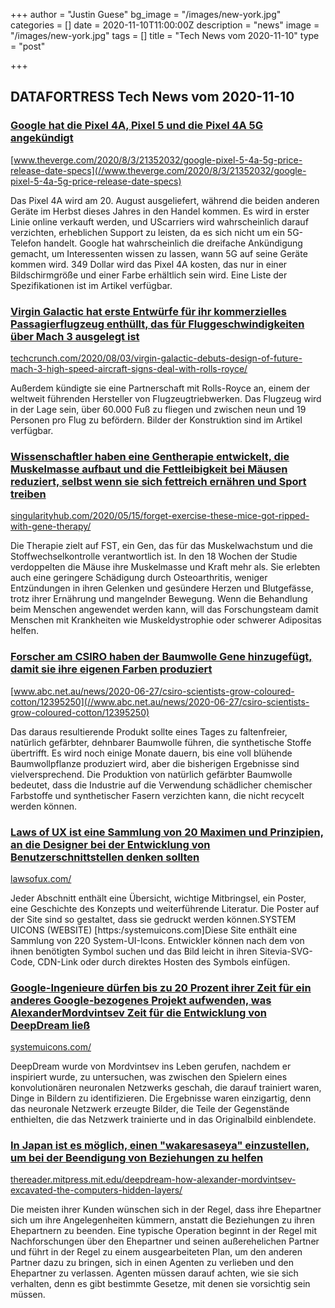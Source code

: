 +++
author = "Justin Guese"
bg_image = "/images/new-york.jpg"
categories = []
date = 2020-11-10T11:00:00Z
description = "news"
image = "/images/new-york.jpg"
tags = []
title = "Tech News vom 2020-11-10"
type = "post"

+++

        
## DATAFORTRESS Tech News vom 2020-11-10



### [Google hat die Pixel 4A, Pixel 5 und die Pixel 4A 5G angekündigt](//www.theverge.com/2020/8/3/21352032/google-pixel-5-4a-5g-price-release-date-specs)


[www.theverge.com/2020/8/3/21352032/google-pixel-5-4a-5g-price-release-date-specs](//www.theverge.com/2020/8/3/21352032/google-pixel-5-4a-5g-price-release-date-specs)


Das Pixel 4A wird am 20. August ausgeliefert, während die beiden anderen Geräte im Herbst dieses Jahres in den Handel kommen. Es wird in erster Linie online verkauft werden, und UScarriers wird wahrscheinlich darauf verzichten, erheblichen Support zu leisten, da es sich nicht um ein 5G-Telefon handelt. Google hat wahrscheinlich die dreifache Ankündigung gemacht, um Interessenten wissen zu lassen, wann 5G auf seine Geräte kommen wird. 349 Dollar wird das Pixel 4A kosten, das nur in einer Bildschirmgröße und einer Farbe erhältlich sein wird. Eine Liste der Spezifikationen ist im Artikel verfügbar.


### [Virgin Galactic hat erste Entwürfe für ihr kommerzielles Passagierflugzeug enthüllt, das für Fluggeschwindigkeiten über Mach 3 ausgelegt ist](//techcrunch.com/2020/08/03/virgin-galactic-debuts-design-of-future-mach-3-high-speed-aircraft-signs-deal-with-rolls-royce/)


[techcrunch.com/2020/08/03/virgin-galactic-debuts-design-of-future-mach-3-high-speed-aircraft-signs-deal-with-rolls-royce/](//techcrunch.com/2020/08/03/virgin-galactic-debuts-design-of-future-mach-3-high-speed-aircraft-signs-deal-with-rolls-royce/)


Außerdem kündigte sie eine Partnerschaft mit Rolls-Royce an, einem der weltweit führenden Hersteller von Flugzeugtriebwerken. Das Flugzeug wird in der Lage sein, über 60.000 Fuß zu fliegen und zwischen neun und 19 Personen pro Flug zu befördern. Bilder der Konstruktion sind im Artikel verfügbar.


### [Wissenschaftler haben eine Gentherapie entwickelt, die Muskelmasse aufbaut und die Fettleibigkeit bei Mäusen reduziert, selbst wenn sie sich fettreich ernähren und Sport treiben](//singularityhub.com/2020/05/15/forget-exercise-these-mice-got-ripped-with-gene-therapy/)


[singularityhub.com/2020/05/15/forget-exercise-these-mice-got-ripped-with-gene-therapy/](//singularityhub.com/2020/05/15/forget-exercise-these-mice-got-ripped-with-gene-therapy/)


Die Therapie zielt auf FST, ein Gen, das für das Muskelwachstum und die Stoffwechselkontrolle verantwortlich ist. In den 18 Wochen der Studie verdoppelten die Mäuse ihre Muskelmasse und Kraft mehr als. Sie erlebten auch eine geringere Schädigung durch Osteoarthritis, weniger Entzündungen in ihren Gelenken und gesündere Herzen und Blutgefässe, trotz ihrer Ernährung und mangelnder Bewegung. Wenn die Behandlung beim Menschen angewendet werden kann, will das Forschungsteam damit Menschen mit Krankheiten wie Muskeldystrophie oder schwerer Adipositas helfen.


### [Forscher am CSIRO haben der Baumwolle Gene hinzugefügt, damit sie ihre eigenen Farben produziert](//www.abc.net.au/news/2020-06-27/csiro-scientists-grow-coloured-cotton/12395250)


[www.abc.net.au/news/2020-06-27/csiro-scientists-grow-coloured-cotton/12395250](//www.abc.net.au/news/2020-06-27/csiro-scientists-grow-coloured-cotton/12395250)


Das daraus resultierende Produkt sollte eines Tages zu faltenfreier, natürlich gefärbter, dehnbarer Baumwolle führen, die synthetische Stoffe übertrifft. Es wird noch einige Monate dauern, bis eine voll blühende Baumwollpflanze produziert wird, aber die bisherigen Ergebnisse sind vielversprechend. Die Produktion von natürlich gefärbter Baumwolle bedeutet, dass die Industrie auf die Verwendung schädlicher chemischer Farbstoffe und synthetischer Fasern verzichten kann, die nicht recycelt werden können.


### [Laws of UX ist eine Sammlung von 20 Maximen und Prinzipien, an die Designer bei der Entwicklung von Benutzerschnittstellen denken sollten](//lawsofux.com/)


[lawsofux.com/](//lawsofux.com/)


Jeder Abschnitt enthält eine Übersicht, wichtige Mitbringsel, ein Poster, eine Geschichte des Konzepts und weiterführende Literatur. Die Poster auf der Site sind so gestaltet, dass sie gedruckt werden können.SYSTEM UICONS (WEBSITE) [https:/systemuicons.com]Diese Site enthält eine Sammlung von 220 System-UI-Icons. Entwickler können nach dem von ihnen benötigten Symbol suchen und das Bild leicht in ihren Sitevia-SVG-Code, CDN-Link oder durch direktes Hosten des Symbols einfügen.


### [Google-Ingenieure dürfen bis zu 20 Prozent ihrer Zeit für ein anderes Google-bezogenes Projekt aufwenden, was AlexanderMordvintsev Zeit für die Entwicklung von DeepDream ließ](//systemuicons.com/)


[systemuicons.com/](//systemuicons.com/)


DeepDream wurde von Mordvintsev ins Leben gerufen, nachdem er inspiriert wurde, zu untersuchen, was zwischen den Spielern eines konvolutionären neuronalen Netzwerks geschah, die darauf trainiert waren, Dinge in Bildern zu identifizieren. Die Ergebnisse waren einzigartig, denn das neuronale Netzwerk erzeugte Bilder, die Teile der Gegenstände enthielten, die das Netzwerk trainierte und in das Originalbild einblendete.


### [In Japan ist es möglich, einen "wakaresaseya" einzustellen, um bei der Beendigung von Beziehungen zu helfen](//thereader.mitpress.mit.edu/deepdream-how-alexander-mordvintsev-excavated-the-computers-hidden-layers/)


[thereader.mitpress.mit.edu/deepdream-how-alexander-mordvintsev-excavated-the-computers-hidden-layers/](//thereader.mitpress.mit.edu/deepdream-how-alexander-mordvintsev-excavated-the-computers-hidden-layers/)


Die meisten ihrer Kunden wünschen sich in der Regel, dass ihre Ehepartner sich um ihre Angelegenheiten kümmern, anstatt die Beziehungen zu ihren Ehepartnern zu beenden. Eine typische Operation beginnt in der Regel mit Nachforschungen über den Ehepartner und seinen außerehelichen Partner und führt in der Regel zu einem ausgearbeiteten Plan, um den anderen Partner dazu zu bringen, sich in einen Agenten zu verlieben und den Ehepartner zu verlassen. Agenten müssen darauf achten, wie sie sich verhalten, denn es gibt bestimmte Gesetze, mit denen sie vorsichtig sein müssen.